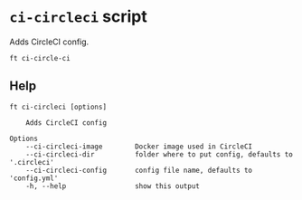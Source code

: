 # `ci-circleci` script

Adds CircleCI config.

```shell
ft ci-circle-ci
```

## Help

```
ft ci-circleci [options]

    Adds CircleCI config

Options
    --ci-circleci-image        Docker image used in CircleCI
    --ci-circleci-dir          folder where to put config, defaults to '.circleci'
    --ci-circleci-config       config file name, defaults to 'config.yml'
    -h, --help                 show this output
```
